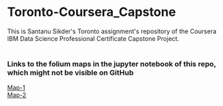 <h1>Toronto-Coursera_Capstone</h1>
This is Santanu Sikder's Toronto assignment's repository of the Coursera IBM Data Science Professional Certificate Capstone Project.
<br/>
<br/>
<h3>Links to the <b>folium maps</b> in the jupyter notebook of this repo, which might not be visible on GitHub</h3>
<a href="https://github.com/studsantanu/Toronto-Coursera_Capstone/blob/master/Map-1.png">Map-1</a><br/>
<a href="https://github.com/studsantanu/Toronto-Coursera_Capstone/blob/master/Map-2.png">Map-2</a>

